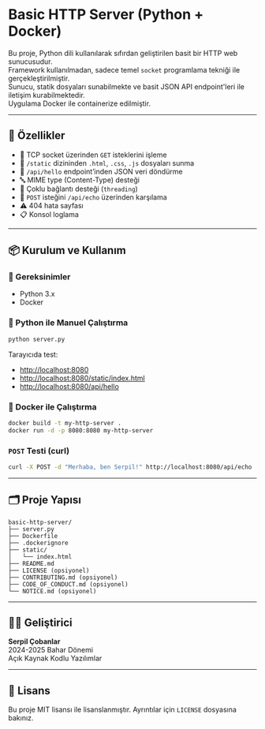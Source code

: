 # Basic HTTP Server (Python + Docker)

Bu proje, Python dili kullanılarak sıfırdan geliştirilen basit bir HTTP web sunucusudur.  
Framework kullanılmadan, sadece temel `socket` programlama tekniği ile gerçekleştirilmiştir.  
Sunucu, statik dosyaları sunabilmekte ve basit JSON API endpoint'leri ile iletişim kurabilmektedir.  
Uygulama Docker ile containerize edilmiştir.

---

## 🚀 Özellikler

- 📡 TCP socket üzerinden `GET` isteklerini işleme
- 📁 `/static` dizininden `.html`, `.css`, `.js` dosyaları sunma
- 🧾 `/api/hello` endpoint’inden JSON veri döndürme
- 🔤 MIME type (Content-Type) desteği
- 🔁 Çoklu bağlantı desteği (`threading`)
- 📨 `POST` isteğini `/api/echo` üzerinden karşılama
- ⚠️ 404 hata sayfası
- 📋 Konsol loglama

---

## 📦 Kurulum ve Kullanım

### 🔧 Gereksinimler

- Python 3.x
- Docker

### 🐍 Python ile Manuel Çalıştırma

```bash
python server.py
```

Tarayıcıda test:
- [http://localhost:8080](http://localhost:8080)
- [http://localhost:8080/static/index.html](http://localhost:8080/static/index.html)
- [http://localhost:8080/api/hello](http://localhost:8080/api/hello)

### 🐳 Docker ile Çalıştırma

```bash
docker build -t my-http-server .
docker run -d -p 8080:8080 my-http-server
```

### `POST` Testi (curl)

```bash
curl -X POST -d "Merhaba, ben Serpil!" http://localhost:8080/api/echo
```

---

## 🗂️ Proje Yapısı

```
basic-http-server/
├── server.py
├── Dockerfile
├── .dockerignore
├── static/
│   └── index.html
├── README.md
├── LICENSE (opsiyonel)
├── CONTRIBUTING.md (opsiyonel)
├── CODE_OF_CONDUCT.md (opsiyonel)
└── NOTICE.md (opsiyonel)
```

---

## 👩‍💻 Geliştirici

**Serpil Çobanlar**  
2024-2025 Bahar Dönemi  
Açık Kaynak Kodlu Yazılımlar

---

## 📄 Lisans

Bu proje MIT lisansı ile lisanslanmıştır. Ayrıntılar için `LICENSE` dosyasına bakınız.
